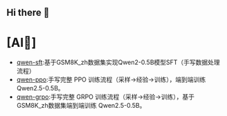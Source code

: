 ## Hi there 👋

<!--
**Cococonutsu/Cococonutsu** is a ✨ _special_ ✨ repository because its `README.md` (this file) appears on your GitHub profile.

Here are some ideas to get you started:

- 🔭 I’m currently working on ...
- 🌱 I’m currently learning ...
- 👯 I’m looking to collaborate on ...
- 🤔 I’m looking for help with ...
- 💬 Ask me about ...
- 📫 How to reach me: ...
- 😄 Pronouns: ...
- ⚡ Fun fact: ...
-->
# [AI🤖]
- [qwen-sft](https://github.com/Cococonutsu/qwen-sft):基于GSM8K_zh数据集实现Qwen2-0.5B模型SFT（手写数据处理流程）
- [qwen-ppo](https://github.com/Cococonutsu/qwen-ppo):手写完整 PPO 训练流程（采样→经验→训练），端到端训练 Qwen2.5-0.5B。
- [qwen-grpo](https://github.com/Cococonutsu/qwen-grpo):手写完整 GRPO 训练流程（采样→经验→训练），基于GSM8K_zh数据集端到端训练 Qwen2.5-0.5B。


